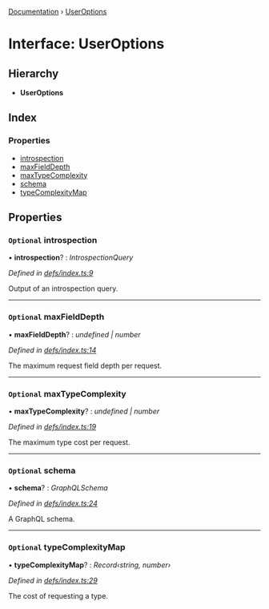 [Documentation](../README.md) › [UserOptions](useroptions.md)

# Interface: UserOptions

## Hierarchy

* **UserOptions**

## Index

### Properties

* [introspection](useroptions.md#optional-introspection)
* [maxFieldDepth](useroptions.md#optional-maxfielddepth)
* [maxTypeComplexity](useroptions.md#optional-maxtypecomplexity)
* [schema](useroptions.md#optional-schema)
* [typeComplexityMap](useroptions.md#optional-typecomplexitymap)

## Properties

### `Optional` introspection

• **introspection**? : *IntrospectionQuery*

*Defined in [defs/index.ts:9](https://github.com/badbatch/graphql-box/blob/54b1681/packages/request-parser/src/defs/index.ts#L9)*

Output of an introspection query.

___

### `Optional` maxFieldDepth

• **maxFieldDepth**? : *undefined | number*

*Defined in [defs/index.ts:14](https://github.com/badbatch/graphql-box/blob/54b1681/packages/request-parser/src/defs/index.ts#L14)*

The maximum request field depth per request.

___

### `Optional` maxTypeComplexity

• **maxTypeComplexity**? : *undefined | number*

*Defined in [defs/index.ts:19](https://github.com/badbatch/graphql-box/blob/54b1681/packages/request-parser/src/defs/index.ts#L19)*

The maximum type cost per request.

___

### `Optional` schema

• **schema**? : *GraphQLSchema*

*Defined in [defs/index.ts:24](https://github.com/badbatch/graphql-box/blob/54b1681/packages/request-parser/src/defs/index.ts#L24)*

A GraphQL schema.

___

### `Optional` typeComplexityMap

• **typeComplexityMap**? : *Record‹string, number›*

*Defined in [defs/index.ts:29](https://github.com/badbatch/graphql-box/blob/54b1681/packages/request-parser/src/defs/index.ts#L29)*

The cost of requesting a type.
